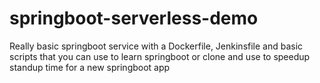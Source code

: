 # springboot-serverless-demo
Really basic springboot service with a Dockerfile, Jenkinsfile and basic scripts that you can use to learn springboot or clone and use to speedup standup time for a new springboot app
